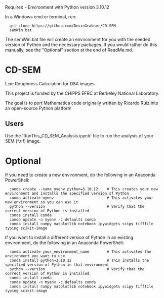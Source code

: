 Required - Environment with Python version 3.10.12

In a Windows cmd or terminal, run:

      git clone https://github.com/DevinGrabner/CD-SEM
      semWin.bat

The semWin.bat file will create an environment for you with the needed version of Python and the necessary packages.
If you would rather do this manually, see the "Optional" section at the end of ReadMe.md.


  
# CD-SEM
Line Roughness Calculation for DSA images.

This project is funded by the CHiPPS EFRC at Berkeley National Laboratory.

The goal is to port Mathematica code originally written by Ricardo Ruiz into an open-source Python platform

## Users
  Use the 'RunThis_CD_SEM_Analysis.ipynb' file to run the analysis of your SEM (*.tif) image.






# Optional
If you need to create a new environment, do the following in an Anaconda PowerShell:

      conda create --name myenv python=3.10.12    # This creates your new environment and installs the specified version of Python
      conda activate myenv                        # This activates your new environment so you can use it
      python --version                            # Verify that the correct version of Python is installed
      conda install conda
      conda update -n myenv -c defaults conda
      conda install numpy matplotlib notebook ipywidgets scipy tifffile typing scikit-image
      
  If you want to install a different version of Python in an existing environment, do the following in an Anaconda PowerShell:

      conda activate your_environment_name        # This activates the environment you want to use
      conda install python=3.10.12                # This installs the specified version of Python in that environment
      python --version                            # Verify that the correct version of Python is installed
      conda install conda
      conda update -n myenv -c defaults conda
      conda install numpy matplotlib notebook ipywidgets scipy tifffile typing scikit-image
